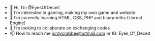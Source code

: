 - 👋 Hi, I’m @EyesOfDeceit
- 👀 I’m interested in gaming, making my own game and website
- 🌱 I’m currently learning HTML, CSS, PHP and blueprinths (Unreal Engine)
- 💞️ I’m looking to collaborate on exchanging codes
- 📫 How to reach me jordycrabbe@hotmail.com or IG: Eyes_Of_Deceit

<!---
EyesOfDeceit/EyesOfDeceit is a ✨ special ✨ repository because its `README.md` (this file) appears on your GitHub profile.
You can click the Preview link to take a look at your changes.
--->
